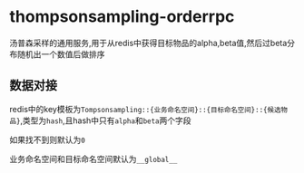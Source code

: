 # thompsonsampling-orderrpc

汤普森采样的通用服务,用于从redis中获得目标物品的alpha,beta值,然后过beta分布随机出一个数值后做排序


## 数据对接

redis中的key模板为`Tompsonsampling::{业务命名空间}::{目标命名空间}::{候选物品}`,类型为`hash`,且hash中只有`alpha`和`beta`两个字段

如果找不到则默认为`0`

业务命名空间和目标命名空间默认为`__global__`

